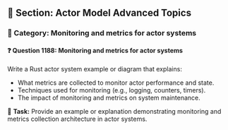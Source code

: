 ## 📘 Section: Actor Model Advanced Topics
### 🔹 Category: Monitoring and metrics for actor systems
#### ❓ Question 1188: Monitoring and metrics for actor systems

Write a Rust actor system example or diagram that explains:

- What metrics are collected to monitor actor performance and state.
- Techniques used for monitoring (e.g., logging, counters, timers).
- The impact of monitoring and metrics on system maintenance.

🔧 **Task:** Provide an example or explanation demonstrating monitoring and metrics collection architecture in actor systems.
